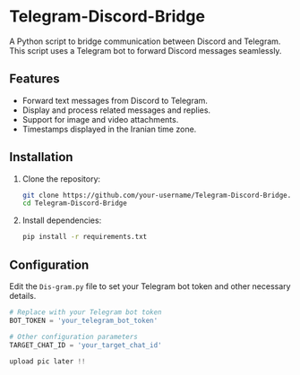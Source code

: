 # Telegram-Discord-Bridge

A Python script to bridge communication between Discord and Telegram. This script uses a Telegram bot to forward Discord messages seamlessly.

## Features

- Forward text messages from Discord to Telegram.
- Display and process related messages and replies.
- Support for image and video attachments.
- Timestamps displayed in the Iranian time zone.

## Installation

1. Clone the repository:

    ```bash
    git clone https://github.com/your-username/Telegram-Discord-Bridge.git
    cd Telegram-Discord-Bridge
    ```

2. Install dependencies:

    ```bash
    pip install -r requirements.txt
    ```

## Configuration

Edit the `Dis-gram.py` file to set your Telegram bot token and other necessary details.

```python
# Replace with your Telegram bot token
BOT_TOKEN = 'your_telegram_bot_token'

# Other configuration parameters
TARGET_CHAT_ID = 'your_target_chat_id'

upload pic later !!
